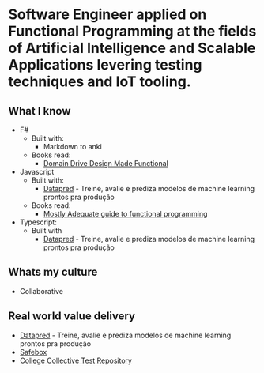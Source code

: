 # Software Engineer applied on Functional Programming at the fields of Artificial Intelligence and Scalable Applications levering testing techniques and IoT tooling.

## What I know
- F#
  - Built with:
    - Markdown to anki
  - Books read:
    - [Domain Drive Design Made Functional](https://www.goodreads.com/book/show/34921689-domain-modeling-made-functional)
- Javascript
   - Built with:
     - [Datapred](https://datarisk.io/produtos/datapred/) - Treine, avalie e prediza modelos de machine learning prontos pra produção
   - Books read:
     - [Mostly Adequate guide to functional programming](https://github.com/MostlyAdequate/mostly-adequate-guide)
- Typescript:
   - Built with
     - [Datapred](https://datarisk.io/produtos/datapred/) - Treine, avalie e prediza modelos de machine learning prontos pra produção

## Whats my culture
- Collaborative

## Real world value delivery

- [Datapred](https://datarisk.io/produtos/datapred/) - Treine, avalie e prediza modelos de machine learning prontos pra produção
- [Safebox](https://github.com/Marcos-Costa/safebox)
- [College Collective Test Repository](https://github.com/elheremes/awesome-ufma)

